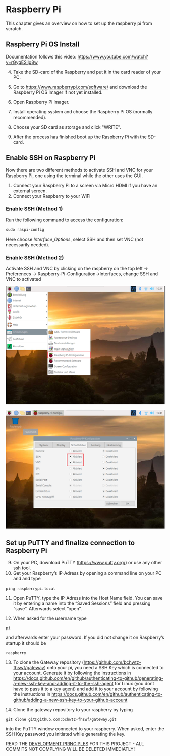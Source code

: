 # Raspberry Pi

This chapter gives an overview on how to set up the raspberry pi from scratch.

## Raspberry Pi OS Install
Documentation follows this video: https://www.youtube.com/watch?v=rGygESilg8w

4. Take the SD-card of the Raspberry and put it in the card reader of your PC.

5. Go to https://www.raspberrypi.com/software/ and download the Raspberry Pi OS Imager if not yet installed.

6. Open Raspberry Pi Imager.

7. Install operating system and choose the Raspberry Pi OS (normally recommended).

8. Choose your SD card as storage and click "WRITE".   
9. After the process has finished boot up the Raspberry Pi with the SD-card.

## Enable SSH on Raspberry Pi
Now there are two different methods to activate SSH and VNC for your Raspberry Pi, one using the terminal while the other uses the GUI.  
1. Connect your Raspberry Pi to a screen via Micro HDMI if you have an external screen.  
2. Connect your Raspberry to your WiFi
### Enable SSH (Method 1)
Run the following command to access the configuration:
```{bash, eval=F}
sudo raspi-config
```
Here choose _Interface_Options_, select SSH and then set VNC (not necessarily needed).

### Enable SSH (Method 2)
Activate SSH and VNC by clicking on the raspberry on the top left -> Preferences -> Raspberry-Pi-Configuration->Interfaces, change SSH and VNC to activated

![](./imgs/Raspberry_setup1.PNG)

![](./imgs/Raspberry_setup2.PNG)


## Set up PuTTY and finalize connection to Raspberry Pi
9. On your PC, download PuTTY (https://www.putty.org/) or use any other ssh tool.
10. Get your Raspberry’s IP-Adress by opening a command line on your PC and and type 
```{bash, eval=F}
ping raspberrypi.local
```
11. Open PuTTY, type the IP-Adress into the Host Name field. You can save it by entering a name into the “Saved Sessions” field and pressing “save”. Afterwards select “open”.

12. When asked for the username type 
```{bash, eval=F}
pi
```
and afterwards enter your password. If you did not change it on Raspberry’s startup it should be 
```{bash, eval=F}
raspberry
```

13. To clone the Gateway repository (https://github.com/bchwtz-fhswf/gateway) onto your pi, you need a SSH Key which is connected to your account. Generate it by following the instructions in https://docs.github.com/en/github/authenticating-to-github/generating-a-new-ssh-key-and-adding-it-to-the-ssh-agent for Linux (you dont have to pass it to a key agent) and add it to your account by following the instructions in https://docs.github.com/en/github/authenticating-to-github/adding-a-new-ssh-key-to-your-github-account 

14. Clone the gateway repository to your raspberry by typing 
```{bash, eval=F}
git clone git@github.com:bchwtz-fhswf/gateway.git
```
into the PuTTY window connected to your raspberry. When asked, enter the SSH Key password you initiated while generating the key.

READ THE [DEVELOPMENT PRINCIPLES](global_architecture/development_principles.md) FOR THIS PROJECT - ALL COMMITS NOT COMPLYING WILL BE DELETED IMMEDIATLY!
